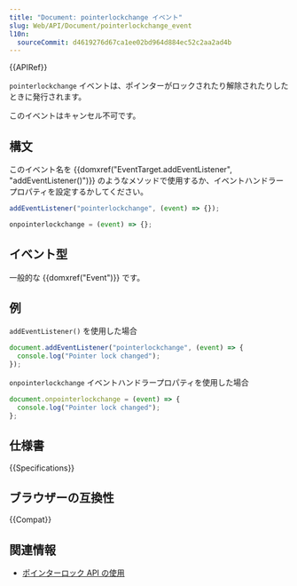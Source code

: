 ```yaml
---
title: "Document: pointerlockchange イベント"
slug: Web/API/Document/pointerlockchange_event
l10n:
  sourceCommit: d4619276d67ca1ee02bd964d884ec52c2aa2ad4b
---
```


{{APIRef}}

`pointerlockchange` イベントは、ポインターがロックされたり解除されたりしたときに発行されます。

このイベントはキャンセル不可です。

## 構文

このイベント名を {{domxref("EventTarget.addEventListener", "addEventListener()")}} のようなメソッドで使用するか、イベントハンドラープロパティを設定するかしてください。

```js
addEventListener("pointerlockchange", (event) => {});

onpointerlockchange = (event) => {};
```

## イベント型

一般的な {{domxref("Event")}} です。

## 例

`addEventListener()` を使用した場合

```js
document.addEventListener("pointerlockchange", (event) => {
  console.log("Pointer lock changed");
});
```

`onpointerlockchange` イベントハンドラープロパティを使用した場合

```js
document.onpointerlockchange = (event) => {
  console.log("Pointer lock changed");
};
```

## 仕様書

{{Specifications}}

## ブラウザーの互換性

{{Compat}}

## 関連情報

- [ポインターロック API の使用](/ja/docs/Web/API/Pointer_Lock_API)
